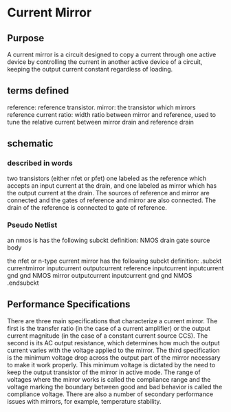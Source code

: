 # Current Mirror
## Purpose
A current mirror is a circuit designed to copy a current through one active device by controlling the current in another active device of a circuit, keeping the output current constant regardless of loading.

## terms defined
reference: reference transistor.
mirror: the transistor which mirrors reference current
ratio: width ratio between mirror and reference, used to tune the relative current between mirror drain and reference drain
## schematic
### described in words
two transistors (either nfet or pfet) one labeled as the reference which accepts an input current at the drain, and one labeled as mirror which has the output current at the drain. The sources of reference and mirror are connected and the gates of reference and mirror are also connected. The drain of the reference is connected to gate of reference.
### Pseudo Netlist
an nmos is has the following subckt definition:
NMOS drain gate source body

the nfet or n-type current mirror has the following subckt definition:
.subckt currentmirror inputcurrent outputcurrent
reference inputcurrent inputcurrent gnd gnd NMOS
mirror outputcurrent inputcurrent gnd gnd NMOS
.endsubckt

## Performance Specifications
There are three main specifications that characterize a current mirror. The first is the transfer ratio (in the case of a current amplifier) or the output current magnitude (in the case of a constant current source CCS). The second is its AC output resistance, which determines how much the output current varies with the voltage applied to the mirror. The third specification is the minimum voltage drop across the output part of the mirror necessary to make it work properly. This minimum voltage is dictated by the need to keep the output transistor of the mirror in active mode. The range of voltages where the mirror works is called the compliance range and the voltage marking the boundary between good and bad behavior is called the compliance voltage. There are also a number of secondary performance issues with mirrors, for example, temperature stability.
